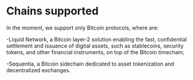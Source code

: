 # Chains supported

In the moment, we support only Bitcoin protocols, where are:

-Liquid Network, a Bitcoin layer-2 solution enabling the fast, confidential settlement and issuance of digital assets, such as stablecoins, security tokens, and other financial instruments, on top of the Bitcoin timechain;



-Sequentia, a Bitcoin sidechain dedicated to asset tokenization and decentralized exchanges.

